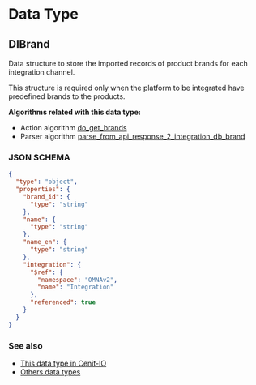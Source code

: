 # Data Type

## DIBrand

Data structure to store the imported records of product brands for each integration channel.

This structure is required only when the platform to be integrated have predefined brands to the products.

**Algorithms related with this data type:**

* Action algorithm [do_get_brands](../action-algorithms/do_get_brands.md)
* Parser algorithm [parse_from_api_response_2_integration_db_brand](../parser-algorithms/parse_from_api_response_2_integration_db_brand.md)
    
### JSON SCHEMA
```json
{
  "type": "object",
  "properties": {
    "brand_id": {
      "type": "string"
    },
    "name": {
      "type": "string"
    },
    "name_en": {
      "type": "string"
    },
    "integration": {
      "$ref": {
        "namespace": "OMNAv2",
        "name": "Integration"
      },
      "referenced": true
    }
  }
}
```

### See also
* [This data type in Cenit-IO](https://cenit.io/json_data_type?f[name][40703][o]=is&f[name][40703][v]=DIBrand&f[namespace][40840][v]=OMNAv2)
* [Others data types](overview?id=DIBrand)